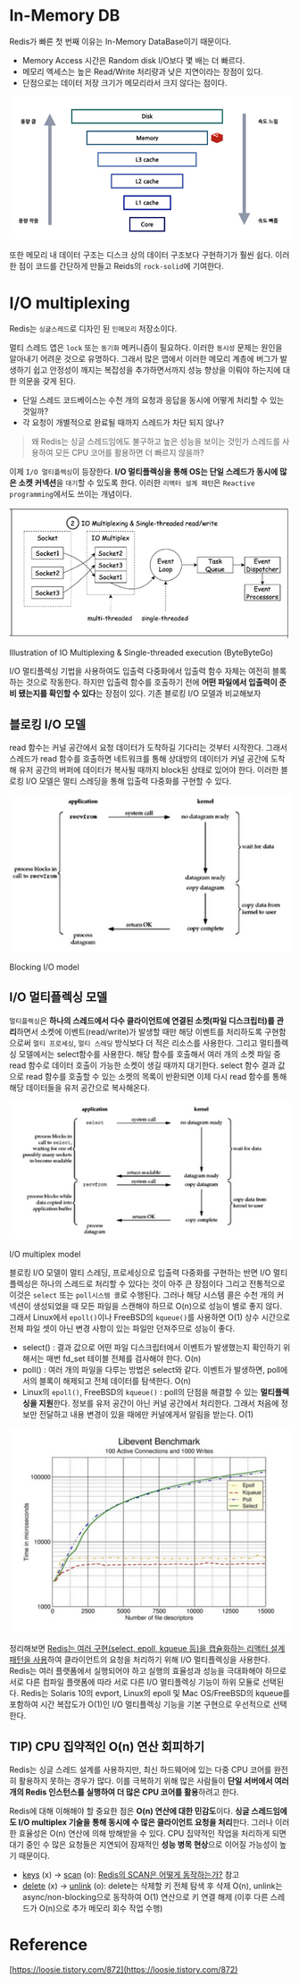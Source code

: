 # In-Memory DB

Redis가 빠른 첫 번째 이유는 In-Memory DataBase이기 때문이다.

- Memory Access 시간은 Random disk I/O보다 몇 배는 더 빠르다.
- 메모리 엑세스는 높은 Read/Write 처리량과 낮은 지연이라는 장점이 있다.
- 단점으로는 데이터 저장 크기가 메모리라서 크지 않다는 점이다.

![image.png](./assets/계층.png)

또한 메모리 내 데이터 구조는 디스크 상의 데이터 구조보다 구현하기가 훨씬 쉽다. 이러한 점이 코드를 간단하게 만들고 Reids의 `rock-solid`에 기여한다.

# I/O multiplexing

Redis는 `싱글스레드`로 디자인 된 `인메모리` 저장소이다.

멀티 스레드 앱은 `lock` 또는 `동기화` 메커니즘이 필요하다. 이러한 `동시성` 문제는 원인을 알아내기 어려운 것으로 유명하다. 그래서 많은 앱에서 이러한 메모리 계층에 버그가 발생하기 쉽고 안정성이 깨지는 복잡성을 추가하면서까지 성능 향상을 이뤄야 하는지에 대한 의문을 갖게 된다.

- 단일 스레드 코드베이스는 수천 개의 요청과 응답을 동시에 어떻게 처리할 수 있는 것일까?
- 각 요청이 개별적으로 완료될 때까지 스레드가 차단 되지 않나?

> 왜 Redis는 싱글 스레드임에도 불구하고 높은 성능을 보이는 것인가
스레드를 사용하여 모든 CPU 코어를 활용하면 더 빠르지 않을까?
> 

이제 `I/O 멀티플렉싱`이 등장한다.
**I/O 멀티플렉싱을 통해 OS는 단일 스레드가 동시에 많은 소켓 커넥션**을 `대기`할 수 있도록 한다.
이러한 `리액터 설계 패턴`은 `Reactive programming`에서도 쓰이는 개념이다.

![Illustration of IO Multiplexing & Single-threaded execution (ByteByteGo)](./assets/I:O%20multiplexing.png)

Illustration of IO Multiplexing & Single-threaded execution (ByteByteGo)

I/O 멀티플렉싱 기법을 사용하여도 입출력 다중화에서 입출력 함수 자체는 여전히 블록하는 것으로 작동한다.
하지만 입출력 함수를 호출하기 전에 **어떤 파일에서 입출력이 준비 됐는지를 확인할 수 있다**는 장점이 있다.
기존 블로킹 I/O 모델과 비교해보자

## 블로킹 I/O 모델

read 함수는 커널 공간에서 요청 데이터가 도착하길 기다리는 것부터 시작한다.
그래서 스레드가 read 함수를 호출하면 네트워크를 통해 상대방의 데이터가 커널 공간에 도착해 유저 공간의 버퍼에 데이터가 복사될 때까지 block된 상태로 있어야 한다.
이러한 블로킹 I/O 모델은 멀티 스레딩을 통해 입출력 다중화를 구현할 수 있다.

![Blocking I/O model](./assets/블로킹%20I:O%20모델.png)

Blocking I/O model

## I/O 멀티플렉싱 모델

`멀티플렉싱`은 **하나의 스레드에서 다수 클라이언트에 연결된 소켓(파일 디스크립터)를 관리**하면서 소켓에 이벤트(read/write)가 발생할 때만 해당 이벤트를 처리하도록 구현함으로써 `멀티 프로세싱`, `멀티 스레딩` 방식보다 더 적은 리소스를 사용한다.
그리고 멀티플렉싱 모델에서는 select함수를 사용한다. 해당 함수를 호출해서 여러 개의 소켓 파일 중 read 함수로 데이터 호출이 가능한 소켓이 생길 때까지 대기한다. select 함수 결과 값으로 read 함수를 호출할 수 있는 소켓의 목록이 반환되면 이제 다시 read 함수를 통해 해당 데이터들을 유저 공간으로 복사해온다.

![I/O multiplex model](./assets/I:O%20멀티플렉싱%20모델.png)

I/O multiplex model

블로킹 I/O 모델이 멀티 스레딩, 프로세싱으로 입출력 다중화를 구현하는 반면
I/O 멀티 플렉싱은 하나의 스레드로 처리할 수 있다는 것이 아주 큰 장점이다 그리고 전통적으로 이것은 `select` 또는 `poll시스템 콜`로 수행된다. 
그러나 해당 시스템 콜은 수천 개의 커넥션이 생성되었을 때 모든 파일을 스캔해야 하므로 O(n)으로 성능이 별로 좋지 않다. 
그래서 Linux에서 `epoll()`이나 FreeBSD의 `kqueue()`를 사용하면 O(1) 상수 시간으로 전체 파일 셋이 아닌 변경 사항이 있는 파일만 던져주므로 성능이 좋다.

- select() : 결과 값으로 어떤 파일 디스크립터에서 이벤트가 발생했는지 확인하기 위해서는 매번 fd_set 테이블 전체를 검사해야 한다. O(n)
- poll() : 여러 개의 파일을 다루는 방법은 select와 같다. 이벤트가 발생하면, poll에서의 블록이 해제되고 전체 데이터를 탐색한다. O(n)
- Linux의 `epoll()`, FreeBSD의 `kqueue()` : poll의 단점을 해결할 수 있는 **멀티플렉싱을 지원**한다. 정보를 유저 공간이 아닌 커널 공간에서 처리한다. 그래서 처음에 정보만 전달하고 내용 변경이 있을 때에만 커널에게서 알림을 받는다. O(1)

![image.png](./assets/벤치마크.png)

정리해보면 [Redis는 여러 구현(select, epoll, kqueue 등)을 캡슐화하는 리액터 설계 패턴을 사용](https://github.com/redis/redis/blob/unstable/src/ae.c)하여 클라이언트의 요청을 처리하기 위해 I/O 멀티플렉싱을 사용한다.
Redis는 여러 플랫폼에서 실행되어야 하고 실행의 효율성과 성능을 극대화해야 하므로 서로 다른 컴파일 플랫폼에 따라 서로 다른 I/O 멀티플렉싱 기능이 하위 모듈로 선택된다. 
Redis는 Solaris 10의 evport, Linux의 epoll 및 Mac OS/FreeBSD의 kqueue를 포함하여 시간 복잡도가 O(1)인 I/O 멀티플렉싱 기능을 기본 구현으로 우선적으로 선택한다. 
 

## TIP) CPU 집약적인 O(n) 연산 회피하기

Redis는 싱글 스레드 설계를 사용하지만, 최신 하드웨어에 있는 다중 CPU 코어를 완전히 활용하지 못하는 경우가 많다. 이를 극복하기 위해 많은 사람들이 **단일 서버에서 여러 개의 Redis 인스턴스를 실행하여 더 많은 CPU 코어를 활용**하려고 한다.

Redis에 대해 이해해야 할 중요한 점은 **O(n) 연산에 대한 민감도**이다. **싱글 스레드임에도 I/O multiplex 기술을 통해 동시에 수 많은 클라이언트 요청을 처리**한다. 그러나 이러한 효율성은 O(n) 연산에 의해 방해받을 수 있다. CPU 집약적인 작업을 처리하게 되면 대기 중인 수 많은 요청들은 지연되어 잠재적인 **성능 병목 현상**으로 이어질 가능성이 높기 때문이다.

- [keys](https://redis.io/commands/keys/) (x) → [scan](https://redis.io/commands/scan/) (o): [Redis의 SCAN은 어떻게 동작하는가?](https://tech.kakao.com/2016/03/11/redis-scan/#redis%EC%9D%98-re-hashing) 참고
- [delete](https://redis.io/commands/del/) (x) → [unlink](https://redis.io/commands/unlink/) (o): delete는 삭제할 키 전체 탐색 후 삭제 O(n), unlink는 async/non-blocking으로 동작하여 O(1) 연산으로 키 연결 해제 (이후 다른 스레드가 O(n)으로 추가 메모리 회수 작업 수행)

# Reference

[https://loosie.tistory.com/872](https://loosie.tistory.com/872)
